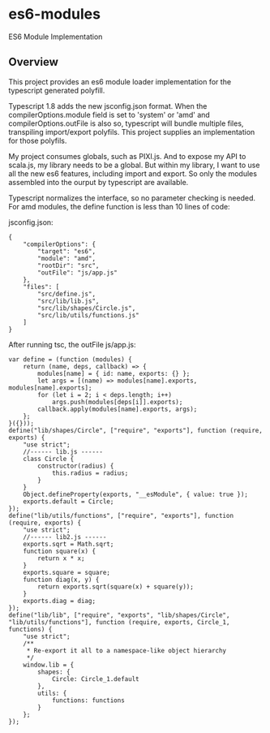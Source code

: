 # es6-modules

ES6 Module Implementation

## Overview

This project provides an es6 module loader implementation for the typescript generated polyfill.

Typescript 1.8 adds the new jsconfig.json format. When the compilerOptions.module field 
is set to 'system' or 'amd' and compilerOptions.outFile is also so, typescript will 
bundle multiple files, transpiling import/export polyfils. This project supplies an
implementation for those polyfils.

My project consumes globals, such as PIXI.js. And to expose my API to scala.js, my library
needs to be a global. But within my library, I want to use all the new es6 features, including
import and export. So only the modules assembled into the ourput by typescript are available. 

Typescript normalizes the interface, so no parameter checking is needed. For amd modules, the define
function is less than 10 lines of code:

jsconfig.json:
```
{
    "compilerOptions": {
        "target": "es6",
        "module": "amd",
        "rootDir": "src",
        "outFile": "js/app.js"
    },
    "files": [
        "src/define.js",
        "src/lib/lib.js",
        "src/lib/shapes/Circle.js",
        "src/lib/utils/functions.js"
    ]
}
``` 
After running tsc, the outFile js/app.js:
```
var define = (function (modules) {
    return (name, deps, callback) => {
        modules[name] = { id: name, exports: {} };
        let args = [(name) => modules[name].exports, modules[name].exports];
        for (let i = 2; i < deps.length; i++)
            args.push(modules[deps[i]].exports);
        callback.apply(modules[name].exports, args);
    };
}({}));
define("lib/shapes/Circle", ["require", "exports"], function (require, exports) {
    "use strict";
    //------ lib.js ------
    class Circle {
        constructor(radius) {
            this.radius = radius;
        }
    }
    Object.defineProperty(exports, "__esModule", { value: true });
    exports.default = Circle;
});
define("lib/utils/functions", ["require", "exports"], function (require, exports) {
    "use strict";
    //------ lib2.js ------
    exports.sqrt = Math.sqrt;
    function square(x) {
        return x * x;
    }
    exports.square = square;
    function diag(x, y) {
        return exports.sqrt(square(x) + square(y));
    }
    exports.diag = diag;
});
define("lib/lib", ["require", "exports", "lib/shapes/Circle", "lib/utils/functions"], function (require, exports, Circle_1, functions) {
    "use strict";
    /**
     * Re-export it all to a namespace-like object hierarchy
     */
    window.lib = {
        shapes: {
            Circle: Circle_1.default
        },
        utils: {
            functions: functions
        }
    };
});

```


